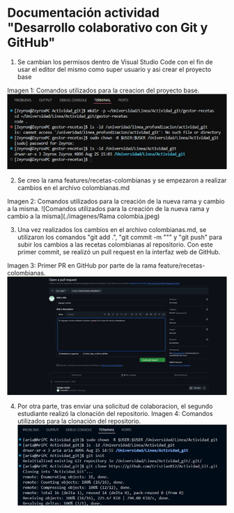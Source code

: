 # Documentación actividad "Desarrollo colaborativo con Git y GitHub"

1. Se cambian los permisos dentro de Visual Studio Code con el fin de usar el editor del mismo como super usuario y asi crear el proyecto base

Imagen 1: Comandos utilizados para la creacion del proyecto base.
![Comandos utilizados para la creación del proyecto base](./imagenes/permisos.jpeg)

2. Se creo la rama features/recetas-colombianas y se empezaron a realizar cambios en el archivo colombianas.md

Imagen 2: Comandos utilizados para la creación de la nueva rama y cambio a la misma.
![Comandos utilizados para la creación de la nueva rama y cambio a la misma](./imagenes/Rama colombia.jpeg)

3. Una vez realizados los cambios en el archivo colombianas.md, se utilizaron los comandos "git add .", "git commit -m """ y "git push" para  subir los cambios a las recetas colombianas al repositorio. Con este primer commit, se realizó un pull request en la interfaz web de GitHub.

Imagen 3: Primer PR en GitHub por parte de la rama feature/recetas-colombianas.
![Primer PR en GitHub por parte de la rama feature/recetas-colombianas](./imagenes/primerPRcolombianas.jpeg)

4. Por otra parte, tras enviar una solicitud de colaboracion, el segundo estudiante realizó la clonación del repositorio.
Imagen 4: Comandos utilizados para la clonación del repositorio.
![Comandos utilizados para la clonación del repositorio](./imagenes/clonar.jpeg)
